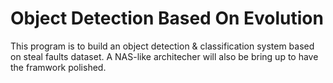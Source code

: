 # Object Detection Based On Evolution
This program is to build an object detection &amp; classification system based on steal faults dataset. A NAS-like architecher will also be bring up to have the framwork polished.
